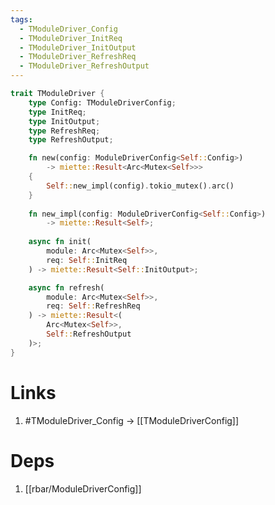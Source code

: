 ```yaml
---
tags:
  - TModuleDriver_Config
  - TModuleDriver_InitReq
  - TModuleDriver_InitOutput
  - TModuleDriver_RefreshReq
  - TModuleDriver_RefreshOutput
---
```

```rust
trait TModuleDriver {
	type Config: TModuleDriverConfig;
	type InitReq;
	type InitOutput;
	type RefreshReq;
	type RefreshOutput;

	fn new(config: ModuleDriverConfig<Self::Config>) 
		-> miette::Result<Arc<Mutex<Self>>> 
	{
		Self::new_impl(config).tokio_mutex().arc()
	}
	
	fn new_impl(config: ModuleDriverConfig<Self::Config>) 
		-> miette::Result<Self>;
	
	async fn init(
		module: Arc<Mutex<Self>>, 
		req: Self::InitReq
	) -> miette::Result<Self::InitOutput>;

	async fn refresh(
		module: Arc<Mutex<Self>>, 
		req: Self::RefreshReq
	) -> miette::Result<(
		Arc<Mutex<Self>>, 
		Self::RefreshOutput
	)>;
}
```
# Links
1. #TModuleDriver_Config -> [[TModuleDriverConfig]]

# Deps
1. [[rbar/ModuleDriverConfig]]